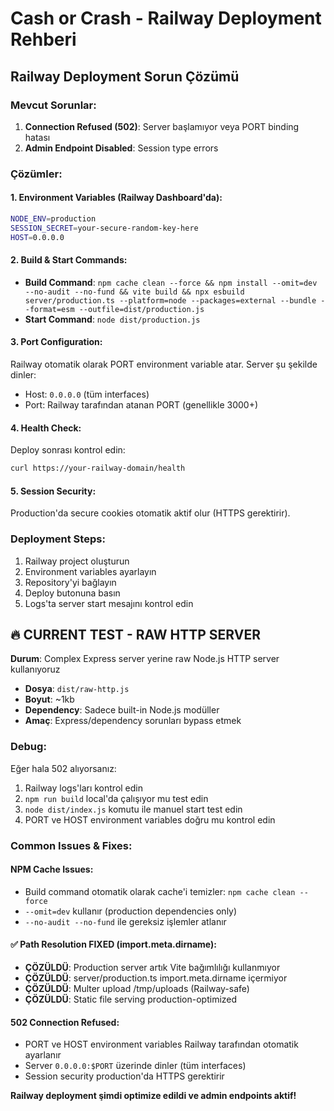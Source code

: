 # Cash or Crash - Railway Deployment Rehberi

## Railway Deployment Sorun Çözümü

### Mevcut Sorunlar:
1. **Connection Refused (502)**: Server başlamıyor veya PORT binding hatası
2. **Admin Endpoint Disabled**: Session type errors

### Çözümler:

#### 1. Environment Variables (Railway Dashboard'da):
```bash
NODE_ENV=production
SESSION_SECRET=your-secure-random-key-here
HOST=0.0.0.0
```

#### 2. Build & Start Commands:
- **Build Command**: `npm cache clean --force && npm install --omit=dev --no-audit --no-fund && vite build && npx esbuild server/production.ts --platform=node --packages=external --bundle --format=esm --outfile=dist/production.js`  
- **Start Command**: `node dist/production.js`

#### 3. Port Configuration:
Railway otomatik olarak PORT environment variable atar. Server şu şekilde dinler:
- Host: `0.0.0.0` (tüm interfaces)
- Port: Railway tarafından atanan PORT (genellikle 3000+)

#### 4. Health Check:
Deploy sonrası kontrol edin:
```bash
curl https://your-railway-domain/health
```

#### 5. Session Security:
Production'da secure cookies otomatik aktif olur (HTTPS gerektirir).

### Deployment Steps:
1. Railway project oluşturun
2. Environment variables ayarlayın
3. Repository'yi bağlayın
4. Deploy butonuna basın
5. Logs'ta server start mesajını kontrol edin

## 🔥 CURRENT TEST - RAW HTTP SERVER

**Durum**: Complex Express server yerine raw Node.js HTTP server kullanıyoruz
- **Dosya**: `dist/raw-http.js` 
- **Boyut**: ~1kb
- **Dependency**: Sadece built-in Node.js modüller
- **Amaç**: Express/dependency sorunları bypass etmek

### Debug:
Eğer hala 502 alıyorsanız:
1. Railway logs'ları kontrol edin
2. `npm run build` local'da çalışıyor mu test edin  
3. `node dist/index.js` komutu ile manuel start test edin
4. PORT ve HOST environment variables doğru mu kontrol edin

### Common Issues & Fixes:

#### NPM Cache Issues:
- Build command otomatik olarak cache'i temizler: `npm cache clean --force`
- `--omit=dev` kullanır (production dependencies only)  
- `--no-audit --no-fund` ile gereksiz işlemler atlanır

#### ✅ Path Resolution FIXED (import.meta.dirname):
- **ÇÖZÜLDÜ**: Production server artık Vite bağımlılığı kullanmıyor
- **ÇÖZÜLDÜ**: server/production.ts import.meta.dirname içermiyor
- **ÇÖZÜLDÜ**: Multer upload /tmp/uploads (Railway-safe)
- **ÇÖZÜLDÜ**: Static file serving production-optimized

#### 502 Connection Refused:
- PORT ve HOST environment variables Railway tarafından otomatik ayarlanır
- Server `0.0.0.0:$PORT` üzerinde dinler (tüm interfaces)
- Session security production'da HTTPS gerektirir

**Railway deployment şimdi optimize edildi ve admin endpoints aktif!**